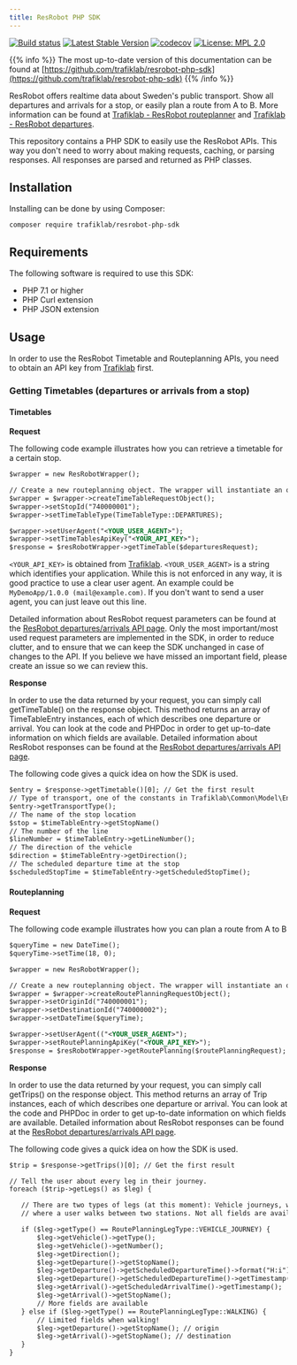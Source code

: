 ```yaml
---
title: ResRobot PHP SDK
---
```


[![Build status](https://travis-ci.com/trafiklab/resrobot-php-sdk.svg?branch=master)](https://travis-ci.com/trafiklab/resrobot-php-sdk) [![Latest Stable Version](https://poser.pugx.org/trafiklab/resrobot-php-sdk/v/stable)](https://packagist.org/packages/trafiklab/resrobot-php-sdk) [![codecov](https://codecov.io/gh/trafiklab/resrobot-php-sdk/branch/master/graph/badge.svg)](https://codecov.io/gh/trafiklab/resrobot-php-sdk) [![License: MPL 2.0](https://img.shields.io/badge/License-MPL%202.0-brightgreen.svg)](https://opensource.org/licenses/MPL-2.0)

{{% info %}} The most up-to-date version of this documentation can be found
at [https://github.com/trafiklab/resrobot-php-sdk](https://github.com/trafiklab/resrobot-php-sdk)
{{% /info %}}

ResRobot offers realtime data about Sweden's public transport. Show all departures and arrivals for a stop, or easily
plan a route from A to B. More information can be found
at [Trafiklab - ResRobot routeplanner](https://www.trafiklab.se/api/resrobot-reseplanerare)
and [Trafiklab - ResRobot departures](https://www.trafiklab.se/api/resrobot-reseplanerare).

This repository contains a PHP SDK to easily use the ResRobot APIs. This way you don't need to worry about making
requests, caching, or parsing responses. All responses are parsed and returned as PHP classes.

## Installation

Installing can be done by using Composer:

`composer require trafiklab/resrobot-php-sdk`

## Requirements

The following software is required to use this SDK:

* PHP 7.1 or higher
* PHP Curl extension
* PHP JSON extension

## Usage

In order to use the ResRobot Timetable and Routeplanning APIs, you need to obtain an API key
from [Trafiklab](https://trafiklab.se) first.

### Getting Timetables \(departures or arrivals from a stop\)

#### Timetables

**Request**

The following code example illustrates how you can retrieve a timetable for a certain stop.

```xml
$wrapper = new ResRobotWrapper();

// Create a new routeplanning object. The wrapper will instantiate an object of the interface type.
$wrapper = $wrapper->createTimeTableRequestObject();
$wrapper->setStopId("740000001");
$wrapper->setTimeTableType(TimeTableType::DEPARTURES);

$wrapper->setUserAgent("<YOUR_USER_AGENT>");
$wrapper->setTimeTablesApiKey("<YOUR_API_KEY>");
$response = $resRobotWrapper->getTimeTable($departuresRequest);
```

`<YOUR_API_KEY>` is obtained from [Trafiklab](https://trafiklab.se). `<YOUR_USER_AGENT>` is a string which identifies
your application. While this is not enforced in any way, it is good practice to use a clear user agent. An example could
be `MyDemoApp/1.0.0 (mail@example.com)`. If you don't want to send a user agent, you can just leave out this line.

Detailed information about ResRobot request parameters can be found at
the [ResRobot departures/arrivals API page](https://www.trafiklab.se/api/resrobot-reseplanerare). Only the most
important/most used request parameters are implemented in the SDK, in order to reduce clutter, and to ensure that we can
keep the SDK unchanged in case of changes to the API. If you believe we have missed an important field, please create an
issue so we can review this.

**Response**

In order to use the data returned by your request, you can simply call getTimeTable\(\) on the response object. This
method returns an array of TimeTableEntry instances, each of which describes one departure or arrival. You can look at
the code and PHPDoc in order to get up-to-date information on which fields are available. Detailed information about
ResRobot responses can be found at
the [ResRobot departures/arrivals API page](https://www.trafiklab.se/api/resrobot-reseplanerare).

The following code gives a quick idea on how the SDK is used.

```xml
$entry = $response->getTimetable()[0]; // Get the first result
// Type of transport, one of the constants in Trafiklab\Common\Model\Enum\TransportType
$entry->getTransportType();
// The name of the stop location
$stop = $timeTableEntry->getStopName()
// The number of the line
$lineNumber = $timeTableEntry->getLineNumber();
// The direction of the vehicle
$direction = $timeTableEntry->getDirection();
// The scheduled departure time at the stop
$scheduledStopTime = $timeTableEntry->getScheduledStopTime();
```

#### Routeplanning

**Request**

The following code example illustrates how you can plan a route from A to B

```xml
$queryTime = new DateTime();
$queryTime->setTime(18, 0);

$wrapper = new ResRobotWrapper();

// Create a new routeplanning object. The wrapper will instantiate an object of the interface type.
$wrapper = $wrapper->createRoutePlanningRequestObject();
$wrapper->setOriginId("740000001");
$wrapper->setDestinationId("740000002");
$wrapper->setDateTime($queryTime);

$wrapper->setUserAgent(("<YOUR_USER_AGENT>");
$wrapper->setRoutePlanningApiKey("<YOUR_API_KEY>");
$response = $resRobotWrapper->getRoutePlanning($routePlanningRequest);
```

**Response**

In order to use the data returned by your request, you can simply call getTrips\(\) on the response object. This method
returns an array of Trip instances, each of which describes one departure or arrival. You can look at the code and
PHPDoc in order to get up-to-date information on which fields are available. Detailed information about ResRobot
responses can be found at
the [ResRobot departures/arrivals API page](https://www.trafiklab.se/api/resrobot-reseplanerare).

The following code gives a quick idea on how the SDK is used.

```xml
$trip = $response->getTrips()[0]; // Get the first result

// Tell the user about every leg in their journey.
foreach ($trip->getLegs() as $leg) {

   // There are two types of legs (at this moment): Vehicle journeys, where a vehicle is used, or walking parts
   // where a user walks between two stations. Not all fields are available for walking parts, so we need to handle them differently.

   if ($leg->getType() == RoutePlanningLegType::VEHICLE_JOURNEY) {
       $leg->getVehicle()->getType();
       $leg->getVehicle()->getNumber();
       $leg->getDirection();
       $leg->getDeparture()->getStopName();
       $leg->getDeparture()->getScheduledDepartureTime()->format("H:i");
       $leg->getDeparture()->getScheduledDepartureTime()->getTimestamp();
       $leg->getArrival()->getScheduledArrivalTime()->getTimestamp();
       $leg->getArrival()->getStopName();
       // More fields are available
   } else if ($leg->getType() == RoutePlanningLegType::WALKING) {
       // Limited fields when walking!
       $leg->getDeparture()->getStopName(); // origin
       $leg->getArrival()->getStopName(); // destination
   }
}
```

